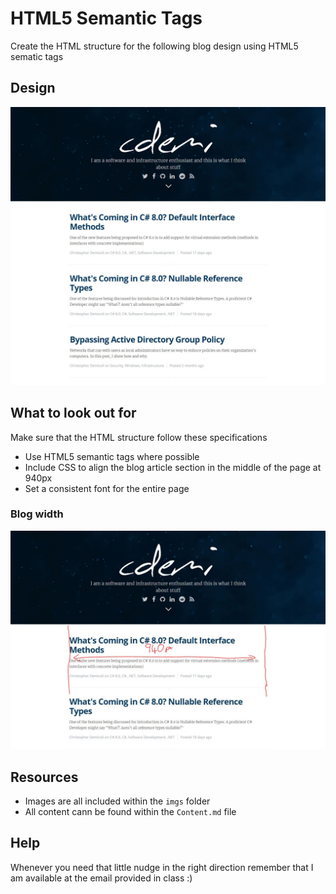 # HTML5 Semantic Tags

Create the HTML structure for the following blog design using HTML5 sematic tags

## Design

![alt text](./blog.JPG "blog.jpg")

## What to look out for

Make sure that the HTML structure follow these specifications

* Use HTML5 semantic tags where possible
* Include CSS to align the blog article section in the middle of the page at 940px
* Set a consistent font for the entire page

### Blog width

![alt text](./blog-width.JPG "blog-width.jpg")

## Resources

* Images are all included within the `imgs` folder
* All content cann be found within the `Content.md` file

## Help

Whenever you need that little nudge in the right direction remember that I am available at the email provided in class :)